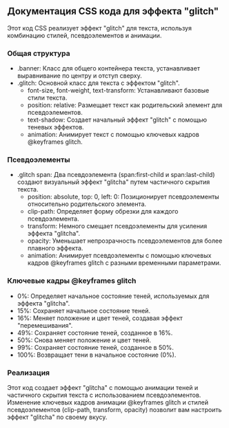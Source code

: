 ## Документация CSS кода для эффекта "glitch"

Этот код CSS реализует эффект "glitch" для текста, используя комбинацию стилей, псевдоэлементов и анимации.

### Общая структура

- .banner: Класс для общего контейнера текста, устанавливает выравнивание по центру и отступ сверху.
- .glitch: Основной класс для текста с эффектом "glitch".
  - font-size, font-weight, text-transform: Устанавливают базовые стили текста.
  - position: relative: Размещает текст как родительский элемент для псевдоэлементов.
  - text-shadow: Создает начальный эффект "glitch" с помощью теневых эффектов.
  - animation: Анимирует текст с помощью ключевых кадров @keyframes glitch.

### Псевдоэлементы

- .glitch span: Два псевдоэлемента (span:first-child и span:last-child) создают визуальный эффект "glitchа" путем частичного скрытия текста.
  - position: absolute, top: 0, left: 0: Позиционирует псевдоэлементы относительно родительского элемента.
  - clip-path: Определяет форму обрезки для каждого псевдоэлемента.
  - transform: Немного смещает псевдоэлементы для усиления эффекта "glitchа".
  - opacity: Уменьшает непрозрачность псевдоэлементов для более плавного эффекта.
  - animation: Анимирует псевдоэлементы с помощью ключевых кадров @keyframes glitch с разными временными параметрами.

### Ключевые кадры @keyframes glitch

- 0%: Определяет начальное состояние теней, используемых для эффекта "glitchа".
- 15%: Сохраняет начальное состояние теней.
- 16%: Меняет положение и цвет теней, создавая эффект "перемешивания".
- 49%: Сохраняет состояние теней, созданное в 16%.
- 50%: Снова меняет положение и цвет теней.
- 99%: Сохраняет состояние теней, созданное в 50%.
- 100%: Возвращает тени в начальное состояние (0%).

### Реализация

Этот код создает эффект "glitchа" с помощью анимации теней и частичного скрытия текста с использованием псевдоэлементов. Изменение ключевых кадров анимации @keyframes glitch и стилей псевдоэлементов (clip-path, transform, opacity) позволит вам настроить эффект "glitchа" по своему вкусу.